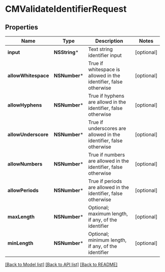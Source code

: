 # CMValidateIdentifierRequest

## Properties
Name | Type | Description | Notes
------------ | ------------- | ------------- | -------------
**input** | **NSString*** | Text string identifier input | [optional] 
**allowWhitespace** | **NSNumber*** | True if whitespace is allowed in the identifier, false otherwise | [optional] 
**allowHyphens** | **NSNumber*** | True if hyphens are allowd in the identifier, false otherwise | [optional] 
**allowUnderscore** | **NSNumber*** | True if underscores are allowed in the identifier, false otherwise | [optional] 
**allowNumbers** | **NSNumber*** | True if numbers are allowed in the identifier, false otherwise | [optional] 
**allowPeriods** | **NSNumber*** | True if periods are allowed in the identifier, false otherwise | [optional] 
**maxLength** | **NSNumber*** | Optional; maximum length, if any, of the identifier | [optional] 
**minLength** | **NSNumber*** | Optional; minimum length, if any, of the identifier | [optional] 

[[Back to Model list]](../README.md#documentation-for-models) [[Back to API list]](../README.md#documentation-for-api-endpoints) [[Back to README]](../README.md)


